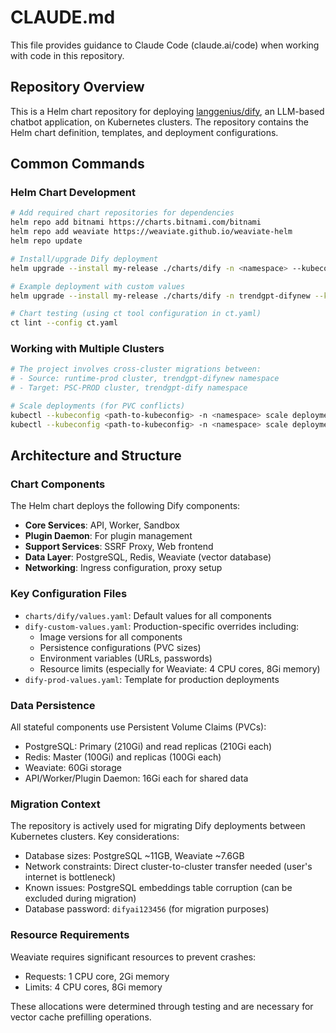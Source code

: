 # CLAUDE.md

This file provides guidance to Claude Code (claude.ai/code) when working with code in this repository.

## Repository Overview

This is a Helm chart repository for deploying [langgenius/dify](https://github.com/langgenius/dify), an LLM-based chatbot application, on Kubernetes clusters. The repository contains the Helm chart definition, templates, and deployment configurations.

## Common Commands

### Helm Chart Development
```bash
# Add required chart repositories for dependencies
helm repo add bitnami https://charts.bitnami.com/bitnami
helm repo add weaviate https://weaviate.github.io/weaviate-helm
helm repo update

# Install/upgrade Dify deployment
helm upgrade --install my-release ./charts/dify -n <namespace> --kubeconfig <path-to-kubeconfig> -f <values-file>

# Example deployment with custom values
helm upgrade --install my-release ./charts/dify -n trendgpt-difynew --kubeconfig <path-to-kubeconfig> -f dify-custom-values.yaml

# Chart testing (using ct tool configuration in ct.yaml)
ct lint --config ct.yaml
```

### Working with Multiple Clusters
```bash
# The project involves cross-cluster migrations between:
# - Source: runtime-prod cluster, trendgpt-difynew namespace
# - Target: PSC-PROD cluster, trendgpt-dify namespace

# Scale deployments (for PVC conflicts)
kubectl --kubeconfig <path-to-kubeconfig> -n <namespace> scale deployment <deployment-name> --replicas=0
kubectl --kubeconfig <path-to-kubeconfig> -n <namespace> scale deployment <deployment-name> --replicas=1
```

## Architecture and Structure

### Chart Components
The Helm chart deploys the following Dify components:
- **Core Services**: API, Worker, Sandbox
- **Plugin Daemon**: For plugin management
- **Support Services**: SSRF Proxy, Web frontend
- **Data Layer**: PostgreSQL, Redis, Weaviate (vector database)
- **Networking**: Ingress configuration, proxy setup

### Key Configuration Files
- `charts/dify/values.yaml`: Default values for all components
- `dify-custom-values.yaml`: Production-specific overrides including:
  - Image versions for all components
  - Persistence configurations (PVC sizes)
  - Environment variables (URLs, passwords)
  - Resource limits (especially for Weaviate: 4 CPU cores, 8Gi memory)
- `dify-prod-values.yaml`: Template for production deployments

### Data Persistence
All stateful components use Persistent Volume Claims (PVCs):
- PostgreSQL: Primary (210Gi) and read replicas (210Gi each)
- Redis: Master (100Gi) and replicas (100Gi each)
- Weaviate: 60Gi storage
- API/Worker/Plugin Daemon: 16Gi each for shared data

### Migration Context
The repository is actively used for migrating Dify deployments between Kubernetes clusters. Key considerations:
- Database sizes: PostgreSQL ~11GB, Weaviate ~7.6GB
- Network constraints: Direct cluster-to-cluster transfer needed (user's internet is bottleneck)
- Known issues: PostgreSQL embeddings table corruption (can be excluded during migration)
- Database password: `difyai123456` (for migration purposes)

### Resource Requirements
Weaviate requires significant resources to prevent crashes:
- Requests: 1 CPU core, 2Gi memory
- Limits: 4 CPU cores, 8Gi memory

These allocations were determined through testing and are necessary for vector cache prefilling operations.